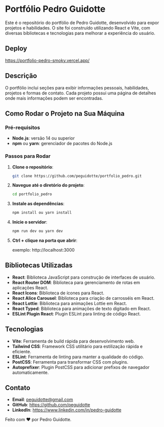 # Portfólio Pedro Guidotte

Este é o repositório do portfólio de Pedro Guidotte, desenvolvido para expor projetos e habilidades. O site foi construído utilizando React e Vite, com diversas bibliotecas e tecnologias para melhorar a experiência do usuário.

## Deploy
https://portfolio-pedro-smoky.vercel.app/

## Descrição

O portfólio inclui seções para exibir informações pessoais, habilidades, projetos e formas de contato. Cada projeto possui uma página de detalhes onde mais informações podem ser encontradas.

## Como Rodar o Projeto na Sua Máquina

### Pré-requisitos

- **Node.js**: versão 14 ou superior
- **npm** ou **yarn**: gerenciador de pacotes do Node.js 

### Passos para Rodar

1. **Clone o repositório**:

    ```sh
    git clone https://github.com/peguidotte/portfolio_pedro.git
    ```

2. **Navegue até o diretório do projeto**:

    ```sh
    cd portfolio_pedro
    ```

3. **Instale as dependências**:

    ```sh
    npm install ou yarn install
    ```

4. **Inicie o servidor**:

    ```sh
    npm run dev ou yarn dev
    ```

5. **Ctrl + clique na porta que abrir**:

    exemplo: http://localhost:3000

## Bibliotecas Utilizadas

- **React**: Biblioteca JavaScript para construção de interfaces de usuário.
- **React Router DOM**: Biblioteca para gerenciamento de rotas em aplicações React.
- **React Icons**: Biblioteca de ícones para React.
- **React Alice Carousel**: Biblioteca para criação de carrosséis em React.
- **React Lottie**: Biblioteca para animações Lottie em React.
- **React Typed**: Biblioteca para animações de texto digitado em React.
- **ESLint Plugin React**: Plugin ESLint para linting de código React.

## Tecnologias

- **Vite**: Ferramenta de build rápida para desenvolvimento web.
- **Tailwind CSS**: Framework CSS utilitário para estilização rápida e eficiente.
- **ESLint**: Ferramenta de linting para manter a qualidade do código.
- **PostCSS**: Ferramenta para transformar CSS com plugins.
- **Autoprefixer**: Plugin PostCSS para adicionar prefixos de navegador automaticamente.

## Contato

- **Email**: peguidotte@gmail.com
- **GitHub**: https://github.com/peguidotte
- **LinkedIn**: https://www.linkedin.com/in/pedro-guidotte

Feito com ❤️ por Pedro Guidotte. 
